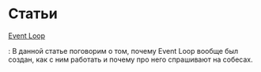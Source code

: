 # Статьи

[Event Loop](event-loop.md)

: В данной статье поговорим о том, почему Event Loop вообще был создан, как с ним работать и почему про него спрашивают на собесах.
